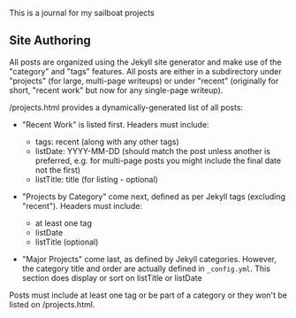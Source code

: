 This is a journal for my sailboat projects

## Site Authoring ##

All posts are organized using the Jekyll site generator and make use
of the "category" and "tags" features. All posts are either in 
a subdirectory under "projects" (for large, multi-page writeups) or
under "recent" (originally for short, "recent work" but now for any
single-page writeup).

/projects.html provides a dynamically-generated list of all posts:

* "Recent Work" is listed first. Headers must include:
  * tags: recent (along with any other tags)
  * listDate: YYYY-MM-DD (should match the post unless
    another is preferred, e.g. for multi-page posts you might
    include the final date not the first)
  * listTitle: title (for listing - optional)

* "Projects by Category" come next, defined as per Jekyll tags
  (excluding "recent"). Headers must include:
  * at least one tag
  * listDate
  * listTitle (optional)

* "Major Projects" come last, as defined by Jekyll categories.
  However, the category title and order are actually defined
  in `_config.yml`. This section does display or sort on listTitle
  or listDate

Posts must include at least one tag or be part of a category
or they won't be listed on /projects.html.
